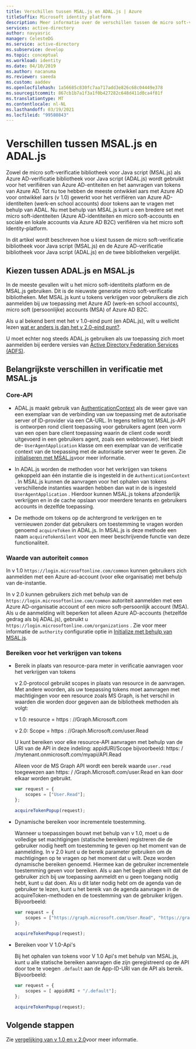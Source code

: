 ```yaml
---
title: Verschillen tussen MSAL.js en ADAL.js | Azure
titleSuffix: Microsoft identity platform
description: Meer informatie over de verschillen tussen de micro soft-verificatie bibliotheek voor Java script (MSAL.js) en de Azure AD-verificatie bibliotheek voor Java script (ADAL.js) en hoe u kunt kiezen welke u wilt gebruiken.
services: active-directory
author: navyasric
manager: CelesteDG
ms.service: active-directory
ms.subservice: develop
ms.topic: conceptual
ms.workload: identity
ms.date: 04/10/2019
ms.author: nacanuma
ms.reviewer: saeeda
ms.custom: aaddev
ms.openlocfilehash: 1a56685c830fc7aa717add3e826c68c04449e378
ms.sourcegitcommit: 867cb1b7a1f3a1f0b427282c648d411d0ca4f81f
ms.translationtype: MT
ms.contentlocale: nl-NL
ms.lasthandoff: 03/19/2021
ms.locfileid: "99580843"
---
```

# <a name="differences-between-msaljs-and-adaljs"></a>Verschillen tussen MSAL.js en ADAL.js

Zowel de micro soft-verificatie bibliotheek voor Java script (MSAL.js) als Azure AD-verificatie bibliotheek voor Java script (ADAL.js) wordt gebruikt voor het verifiëren van Azure AD-entiteiten en het aanvragen van tokens van Azure AD. Tot nu toe hebben de meeste ontwikkel aars met Azure AD voor ontwikkel aars (v 1.0) gewerkt voor het verifiëren van Azure AD-identiteiten (werk-en school accounts) door tokens aan te vragen met behulp van ADAL. Nu met behulp van MSAL.js kunt u een bredere set met micro soft-identiteiten (Azure AD-identiteiten en micro soft-accounts en sociale en lokale accounts via Azure AD B2C) verifiëren via het micro soft Identity-platform.

In dit artikel wordt beschreven hoe u kiest tussen de micro soft-verificatie bibliotheek voor Java script (MSAL.js) en de Azure AD-verificatie bibliotheek voor Java script (ADAL.js) en de twee bibliotheken vergelijkt.

## <a name="choosing-between-adaljs-and-msaljs"></a>Kiezen tussen ADAL.js en MSAL.js

In de meeste gevallen wilt u het micro soft-identiteits platform en de MSAL.js gebruiken. Dit is de nieuwste generatie micro soft-verificatie bibliotheken. Met MSAL.js kunt u tokens verkrijgen voor gebruikers die zich aanmelden bij uw toepassing met Azure AD (werk-en school accounts), micro soft (persoonlijke) accounts (MSA) of Azure AD B2C.

Als u al bekend bent met het v 1.0-eind punt (en ADAL.js), wilt u wellicht lezen [wat er anders is dan het v 2.0-eind punt?](../azuread-dev/azure-ad-endpoint-comparison.md).

U moet echter nog steeds ADAL.js gebruiken als uw toepassing zich moet aanmelden bij eerdere versies van [Active Directory Federation Services (ADFS)](/windows-server/identity/active-directory-federation-services).

## <a name="key-differences-in-authentication-with-msaljs"></a>Belangrijkste verschillen in verificatie met MSAL.js

### <a name="core-api"></a>Core-API

* ADAL.js maakt gebruik van [AuthenticationContext](https://github.com/AzureAD/azure-activedirectory-library-for-js/wiki/Config-authentication-context#authenticationcontext) als de weer gave van een exemplaar van de verbinding van uw toepassing met de autorisatie server of ID-provider via een CA-URL. In tegens telling tot MSAL.js-API is ontworpen rond client toepassing voor gebruikers agent (een vorm van een open bare client toepassing waarin de client code wordt uitgevoerd in een gebruikers agent, zoals een webbrowser). Het biedt de- `UserAgentApplication` klasse om een exemplaar van de verificatie context van de toepassing met de autorisatie server weer te geven. Zie [initialiseren met MSAL.js](msal-js-initializing-client-applications.md)voor meer informatie.

* In ADAL.js worden de methoden voor het verkrijgen van tokens gekoppeld aan één instantie die is ingesteld in de `AuthenticationContext` . In MSAL.js kunnen de aanvragen voor het ophalen van tokens verschillende instanties waarden hebben dan wat in de is ingesteld `UserAgentApplication` . Hierdoor kunnen MSAL.js tokens afzonderlijk verkrijgen en in de cache opslaan voor meerdere tenants en gebruikers accounts in dezelfde toepassing.

* De methode om tokens op de achtergrond te verkrijgen en te vernieuwen zonder dat gebruikers om toestemming te vragen worden genoemd `acquireToken` in ADAL.js. In MSAL.js is deze methode een naam `acquireTokenSilent` voor een meer beschrijvende functie van deze functionaliteit.

### <a name="authority-value-common"></a>Waarde van autoriteit `common`

In v 1.0 `https://login.microsoftonline.com/common` kunnen gebruikers zich aanmelden met een Azure ad-account (voor elke organisatie) met behulp van de-instantie.

In v 2.0 kunnen gebruikers zich met behulp van de `https://login.microsoftonline.com/common` autoriteit aanmelden met een Azure AD-organisatie account of een micro soft-persoonlijk account (MSA). Als u de aanmelding wilt beperken tot alleen Azure AD-accounts (hetzelfde gedrag als bij ADAL.js), gebruikt u `https://login.microsoftonline.com/organizations` . Zie voor meer informatie de `authority` configuratie optie in [Initialize met behulp van MSAL.js](msal-js-initializing-client-applications.md).

### <a name="scopes-for-acquiring-tokens"></a>Bereiken voor het verkrijgen van tokens
* Bereik in plaats van resource-para meter in verificatie aanvragen voor het verkrijgen van tokens

    v 2.0-protocol gebruikt scopes in plaats van resource in de aanvragen. Met andere woorden, als uw toepassing tokens moet aanvragen met machtigingen voor een resource zoals MS Graph, is het verschil in waarden die worden door gegeven aan de bibliotheek methoden als volgt:

    v 1.0: resource = https \: //Graph.Microsoft.com

    v 2.0: Scope = https \: //Graph.Microsoft.com/user.Read

    U kunt bereiken voor elke resource-API aanvragen met behulp van de URI van de API in deze indeling: appidURI/Scope bijvoorbeeld: https: \/ /mytenant.onmicrosoft.com/myapi/API.Read

    Alleen voor de MS Graph API wordt een bereik waarde `user.read` toegewezen aan https: \/ /Graph.Microsoft.com/user.Read en kan door elkaar worden gebruikt.

    ```javascript
    var request = {
        scopes = ["User.Read"];
    };

    acquireTokenPopup(request);   
    ```

* Dynamische bereiken voor incrementele toestemming.

    Wanneer u toepassingen bouwt met behulp van v 1.0, moet u de volledige set machtigingen (statische bereiken) registreren die de gebruiker nodig heeft om toestemming te geven op het moment van de aanmelding. In v 2.0 kunt u de bereik parameter gebruiken om de machtigingen op te vragen op het moment dat u wilt. Deze worden dynamische bereiken genoemd. Hiermee kan de gebruiker incrementele toestemming geven voor bereiken. Als u aan het begin alleen wilt dat de gebruiker zich bij uw toepassing aanmeldt en u geen toegang nodig hebt, kunt u dat doen. Als u dit later nodig hebt om de agenda van de gebruiker te lezen, kunt u het bereik van de agenda aanvragen in de acquireToken-methoden en de toestemming van de gebruiker krijgen. Bijvoorbeeld:

    ```javascript
    var request = {
        scopes = ["https://graph.microsoft.com/User.Read", "https://graph.microsoft.com/Calendar.Read"];
    };

    acquireTokenPopup(request);   
    ```

* Bereiken voor V 1.0-Api's

    Bij het ophalen van tokens voor V 1.0 Api's met behulp van MSAL.js, kunt u alle statische bereiken aanvragen die zijn geregistreerd op de API door toe te voegen `.default` aan de App-ID-URI van de API als bereik. Bijvoorbeeld:

    ```javascript
    var request = {
        scopes = [ appidURI + "/.default"];
    };

    acquireTokenPopup(request);
    ```

## <a name="next-steps"></a>Volgende stappen
Zie [vergelijking van v 1.0 en v 2.0](../azuread-dev/azure-ad-endpoint-comparison.md)voor meer informatie.
